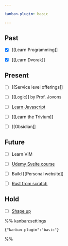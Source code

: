 ```yaml
---

kanban-plugin: basic

---
```


## Past

- [x] [[Learn Programming]]
- [x] [[Learn Dvorak]]


## Present

- [ ] [[Service level offerings]]
- [ ] [[Logic]] by Prof. Jovons
- [ ] [Learn Javascript](https://learnjavascript.online/?utm_source=learnprogramming.online)
- [ ] [[Learn the Trivium]]
- [ ] [[Obsidian]]


## Future

- [ ] Learn VIM
- [ ] [Udemy Svelte course](https://www.udemy.com/course/sveltejs-the-complete-guide/learn/practice/1112372/introduction#overview)
- [ ] Build [[Personal website]]
- [ ] [Rust from scratch](https://www.educative.io/courses/learn-rust-from-scratch/39ErMZ60rGM)


## Hold

- [ ] [Shape up](https://basecamp.com/shapeup/1.2-chapter-03)




%% kanban:settings
```
{"kanban-plugin":"basic"}
```
%%